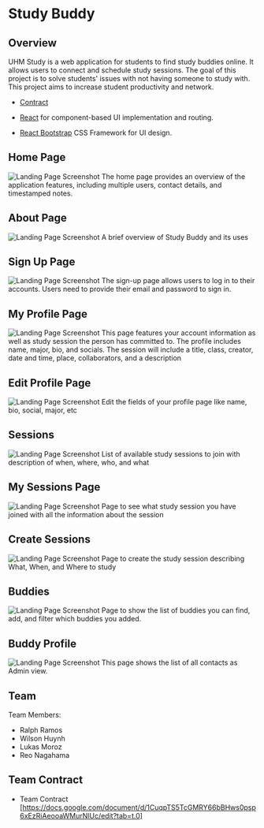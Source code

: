 # Study Buddy

## Overview

UHM Study is a web application for students to find study buddies online. It allows users to connect and schedule study sessions. The goal of this project is to solve students' issues with not having someone to study with. This project aims to increase student productivity and network.

* [Contract](https://docs.google.com/document/d/1CuqpTS5TcGMRY66bBHws0psp6xEzRiAeooaWMurNlUc/edit?usp=sharing) 

* [React](https://reactjs.org/) for component-based UI implementation and routing.
* [React Bootstrap](https://react-bootstrap.github.io/) CSS Framework for UI design.


## Home Page

<img src="doc/front.png" alt="Landing Page Screenshot">
The home page provides an overview of the application features, including multiple users, contact details, and timestamped notes.

## About Page

<img src="doc/frontp2.png" alt="Landing Page Screenshot">
A brief overview of Study Buddy and its uses

## Sign Up Page

<img src="doc/signUp.png" alt="Landing Page Screenshot">
The sign-up page allows users to log in to their accounts. Users need to provide their email and password to sign in.

## My Profile Page

<img src="doc/myProfile.png" alt="Landing Page Screenshot">
This page features your account information as well as study session the person has committed to.  The profile includes name, major, bio, and socials. The session will include a title, class, creator, date and time, place, collaborators, and a description

## Edit Profile Page

<img src="doc/editProf.png" alt="Landing Page Screenshot">
Edit the fields of your profile page like name, bio, social, major, etc

## Sessions

<img src="doc/sess.png" alt="Landing Page Screenshot">
List of available study sessions to join with description of when, where, who, and what

## My Sessions Page

<img src="doc/mySessions.png" alt="Landing Page Screenshot">
Page to see what study session you have joined with all the information about the session

## Create Sessions

<img src="doc/CreateSes.png" alt="Landing Page Screenshot">
Page to create the study session describing What, When, and Where to study

## Buddies

<img src="doc/bud.png" alt="Landing Page Screenshot">
Page to show the list of buddies you can find, add, and filter which buddies you added.

## Buddy Profile

<img src="doc/buddyProfile.png" alt="Landing Page Screenshot">
This page shows the list of all contacts as Admin view.

## Team
Team Members:

- Ralph Ramos
- Wilson Huynh
- Lukas Moroz
- Reo Nagahama

## Team Contract
- Team Contract [https://docs.google.com/document/d/1CuqpTS5TcGMRY66bBHws0psp6xEzRiAeooaWMurNlUc/edit?tab=t.0]


